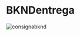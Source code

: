 # BKNDentrega
![consignabknd](https://user-images.githubusercontent.com/64238835/198644461-0bbf0db3-1513-4a70-8713-3b888991dafb.png)
